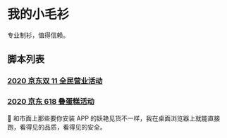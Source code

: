 # 我的小毛衫

专业制衫，值得信赖。

## 脚本列表

### [2020 京东双 11 全民营业活动](./jingdong/2020_universal_operations)

### [2020 京东 618 叠蛋糕活动](./jingdong/2020_cake_baker)

🤪 和市面上那些要你安装 APP 的妖艳见货不一样，我在桌面浏览器上就能直接跑，看得见的品质，看得见的安全。
